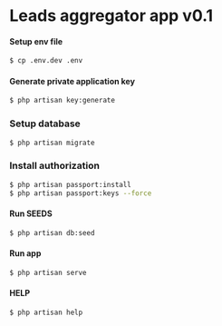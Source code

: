 # Leads aggregator app v0.1

#### Setup env file
````bash
$ cp .env.dev .env
````
#### Generate private application key
````bash
$ php artisan key:generate
````
### Setup database 
```bash
$ php artisan migrate
```
### Install authorization 
````bash
$ php artisan passport:install
$ php artisan passport:keys --force

````

#### Run SEEDS
````bash
$ php artisan db:seed
````
#### Run app
````bash
$ php artisan serve
````
#### HELP
````bash
$ php artisan help
